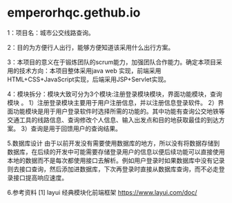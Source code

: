 # emperorhqc.gethub.io
1：项目名：城市公交线路查询。

2：目的为方便行人出行，能够方便知道该采用什么出行方案。

3：本项目的意义在于锻炼团队的scrum能力，加强团队合作能力。确定本项目采用的技术方向：本项目整体采用java web 实现，前端采用HTML+CSS+JavaScript实现，后端采用JSP+Servlet实现。

4：模块拆分：模块大致可分为3个模块:注册登录模块模块，界面功能模块，查询模块 。 1）注册登录模块主要用于用户注册信息，并以注册信息登录软件。 2）界面功能模块是用于用户登录软件时选择所需的功能的。其中功能有查询公交地铁等交通工具的线路信息、查询修改个人信息、输入出发点和目的地获取最佳的到达方案。 3）查询是用于回馈用户的查询结果。

5.数据库设计 由于以前开发没有需要使用数据库的地方，所以没有将数据存储到数据库，在后续的开发中可能需要存储登录用户的信息以便后续功能可以直接使用本地的数据而不是每次都使用接口去解析。例如用户登录时如果数据库中没有记录则去接口查询，然后添加进数据库，下次再登录时直接从数据库查询，而不必走登录接口提高响应速度。

6.参考资料 [1] layui 经典模块化前端框架 https://www.layui.com/doc/
